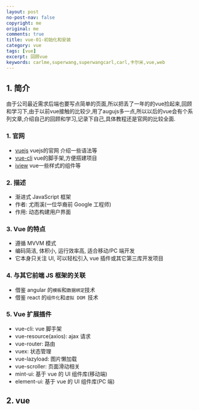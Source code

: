 ```yaml
---
layout: post
no-post-nav: false 
copyright: me
original: me
comments: true
title: vue-01-初始化和安装
category: vue
tags: [vue]
excerpt: 回顾vue
keywords: carlme,superwang,superwangcarl,carl,卡尔米,vue,web
---
```


## 1. 简介

由于公司最近需求后端也要写点简单的页面,所以把丢了一年的的vue捡起来,回顾和学习下,由于以前vue接触的比较少,用了augujs多一点,所以以后的vue会有个系列文章,介绍自己的回顾和学习,记录下自己,具体教程还是官网的比较全面.

### 1. 官网

- [vuejs](https://cn.vuejs.org/) vuejs的官网 介绍一些语法等 
- [vue-cli](https://cli.vuejs.org/zh/)  vue的脚手架,方便搭建项目
- [iview](https://www.iviewui.com) vue一些样式的组件等

### 2. 描述

- 渐进式 JavaScript 框架
- 作者: 尤雨溪(一位华裔前 Google 工程师)
- 作用: 动态构建用户界面 

### 3. Vue 的特点 

- 遵循 MVVM 模式
- 编码简洁, 体积小, 运行效率高, 适合移动/PC 端开发
- 它本身只关注 UI, 可以轻松引入 vue 插件或其它第三库开发项目 

### 4.  与其它前端 JS 框架的关联

- 借鉴 angular 的`模板`和`数据绑定`技术
- 借鉴 react 的`组件化`和`虚拟 DOM `技术  

### 5. Vue 扩展插件 

- vue-cli: vue 脚手架
- vue-resource(axios): ajax 请求
- vue-router: 路由
- vuex: 状态管理
- vue-lazyload: 图片懒加载
- vue-scroller: 页面滑动相关
- mint-ui: 基于 vue 的 UI 组件库(移动端)
- element-ui: 基于 vue 的 UI 组件库(PC 端) 

## 2. vue

